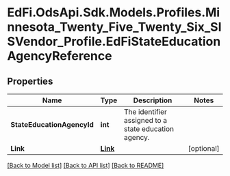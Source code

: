 # EdFi.OdsApi.Sdk.Models.Profiles.Minnesota_Twenty_Five_Twenty_Six_SISVendor_Profile.EdFiStateEducationAgencyReference

## Properties

Name | Type | Description | Notes
------------ | ------------- | ------------- | -------------
**StateEducationAgencyId** | **int** | The identifier assigned to a state education agency. | 
**Link** | [**Link**](Link.md) |  | [optional] 

[[Back to Model list]](../README.md#documentation-for-models) [[Back to API list]](../README.md#documentation-for-api-endpoints) [[Back to README]](../README.md)

